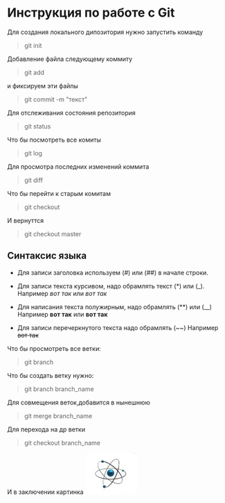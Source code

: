 # Инструкция по работе с Git

Для создания локального дипозитория нужно запустить команду
> git init

Добавление файла  следующему коммиту    
> git add

и фиксируем эти файлы
>git commit -m "текст"

Для отслеживания состояния репозитория
> git status

Что бы посмотреть все комиты
> git log

Для просмотра последних изменений коммита
> git diff

Что бы перейти к старым комитам
> git checkout

И вернуттся
>git checkout master

## Синтаксис языка

* Для записи заголовка используем (#) или (##) в начале строки.

* Для записи текста курсивом, надо обрамлять текст (*) или (_). Например *вот так* или _вот так_

* Для написания текста полужирным, надо обрамлять (**) или (__)
Например **вот так** или __вот так__

* Для записи перечеркнутого текста надо обрамлять (~~) Например
~~вот так~~

Что бы просмотреть все ветки:
> git branch

Что бы создать ветку нужно:
> git branch branch_name

 Для совмещения веток,добавится в нынешнюю
 > git merge branch_name
 
 Для перехода на др ветки
 > git checkout branch_name
 
И в заключении картинка
![Картинка](pic.jpg)